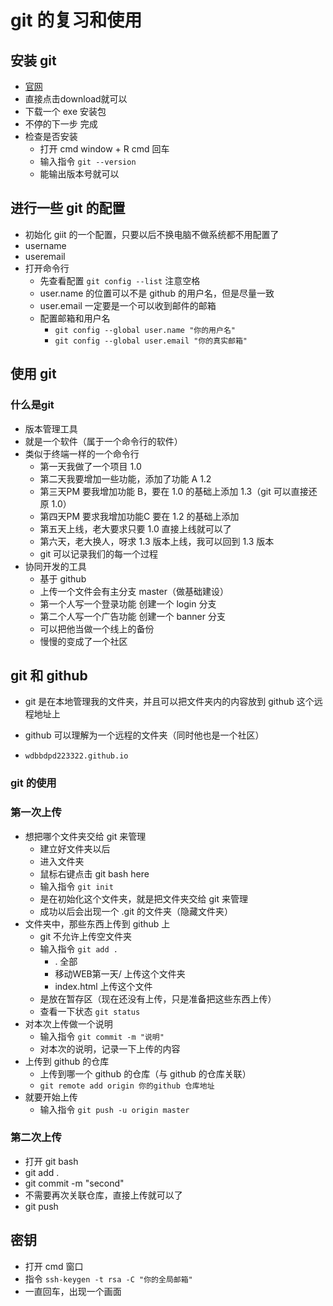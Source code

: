 # git 的复习和使用



## 安装 git

- [官网](https://git-scm.com/)
- 直接点击download就可以
- 下载一个 exe 安装包
- 不停的下一步  完成
- 检查是否安装
  - 打开 cmd  window + R cmd 回车
  - 输入指令 `git --version`
  - 能输出版本号就可以



## 进行一些 git 的配置

- 初始化 giit 的一个配置，只要以后不换电脑不做系统都不用配置了
- username
- useremail
- 打开命令行
  - 先查看配置 `git config --list`  注意空格
  - user.name 的位置可以不是 github 的用户名，但是尽量一致
  - user.email 一定要是一个可以收到邮件的邮箱
  - 配置邮箱和用户名
    - `git config --global user.name "你的用户名"`
    - `git config --global user.email "你的真实邮箱"`



## 使用 git

### 什么是git

- 版本管理工具
- 就是一个软件（属于一个命令行的软件）
- 类似于终端一样的一个命令行
  - 第一天我做了一个项目  1.0
  - 第二天我要增加一些功能，添加了功能 A  1.2
  - 第三天PM 要我增加功能 B，要在 1.0 的基础上添加  1.3（git 可以直接还原 1.0）
  - 第四天PM 要求我增加功能C 要在 1.2 的基础上添加
  - 第五天上线，老大要求只要 1.0 直接上线就可以了
  - 第六天，老大换人，呀求 1.3 版本上线，我可以回到 1.3 版本
  - git 可以记录我们的每一个过程
- 协同开发的工具
  - 基于 github
  - 上传一个文件会有主分支 master（做基础建设）
  - 第一个人写一个登录功能   创建一个 login 分支       
  - 第二个人写一个广告功能  创建一个 banner  分支 
  - 可以把他当做一个线上的备份
  - 慢慢的变成了一个社区

## git 和 github

- git 是在本地管理我的文件夹，并且可以把文件夹内的内容放到 github 这个远程地址上
- github 可以理解为一个远程的文件夹（同时他也是一个社区）



- `wdbbdpd223322.github.io`



### git 的使用

### 第一次上传

- 想把哪个文件夹交给 git 来管理
  - 建立好文件夹以后
  - 进入文件夹
  - 鼠标右键点击 git bash here
  - 输入指令 `git init`
  - 是在初始化这个文件夹，就是把文件夹交给 git 来管理
  - 成功以后会出现一个 .git 的文件夹（隐藏文件夹）
- 文件夹中，那些东西上传到 github 上
  - git 不允许上传空文件夹
  - 输入指令 `git add .`
    - . 全部
    - 移动WEB第一天/ 上传这个文件夹
    - index.html  上传这个文件
  - 是放在暂存区（现在还没有上传，只是准备把这些东西上传）
  - 查看一下状态 `git status `
- 对本次上传做一个说明
  - 输入指令 `git commit -m "说明"`
  - 对本次的说明，记录一下上传的内容
- 上传到 github 的仓库
  - 上传到哪一个 github 的仓库（与 github 的仓库关联）
  - `git remote add origin 你的github 仓库地址`
- 就要开始上传
  - 输入指令 `git push -u origin master`

### 第二次上传

- 打开 git bash
- git add .
- git commit -m "second"
- 不需要再次关联仓库，直接上传就可以了
- git push





## 密钥

- 打开 cmd 窗口
- 指令 `ssh-keygen -t rsa -C "你的全局邮箱"`
- 一直回车，出现一个画面

